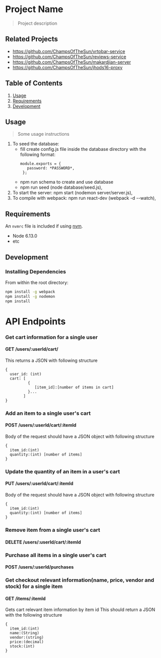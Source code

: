 # Project Name

> Project description

## Related Projects

  - https://github.com/ChampsOfTheSun/vrtobar-service
  - https://github.com/ChampsOfTheSun/reviews-service
  - https://github.com/ChampsOfTheSun/makardjian-server
  - https://github.com/ChampsOfTheSun/jhods16-proxy

## Table of Contents

1. [Usage](#Usage)
1. [Requirements](#requirements)
1. [Development](#development)

## Usage

> Some usage instructions
  
1. To seed the database: 
    - fill create config.js file inside the database directory with the following format:
       ```
       module.exports = {
          password: *PASSWORD*,
        }; 
        ```
    - npm run schema to create and use database 
    - npm run seed (node database/seed.js),
 1. To start the server: npm start (nodemon server/server.js),
 1. To compile with webpack: npm run react-dev (webpack -d --watch),

## Requirements

An `nvmrc` file is included if using [nvm](https://github.com/creationix/nvm).

- Node 6.13.0
- etc

## Development

### Installing Dependencies

From within the root directory:

```sh
npm install -g webpack
npm install -g nodemon
npm install
```

# API Endpoints
### Get cart information for a single user
#### GET /users/:userId/cart/
This returns a JSON with following structure
```
{
  user_id: (int)
  cart: [
          {
             [item_id]:[number of items in cart]
          }...
        ]
}
```
### Add an item to a single user's cart 
#### POST /users/:userId/cart/:itemId
Body of the request should have a JSON object with following structure
```
{
  item_id:(int)
  quantity:(int) [number of items]
}
```
### Update the quantity of an item in a user's cart
#### PUT /users/:userId/cart/:itemId
Body of the request should have a JSON object with following structure
```
{
  item_id:(int)
  quantity:(int) [number of items]
}
```

### Remove item from a single user's cart
#### DELETE /users/:userId/cart/:itemId

### Purchase all items in a single user's cart
#### POST /users/:userId/purchases

### Get checkout relevant information(name, price, vendor and stock) for a single item 
#### GET /items/:itemId
Gets cart relevant item information by item id
This should return a JSON with the following structure
```
{
  item_id:(int)
  name:(String)
  vendor:(string)
  price:(decimal)
  stock:(int) 
}
```
